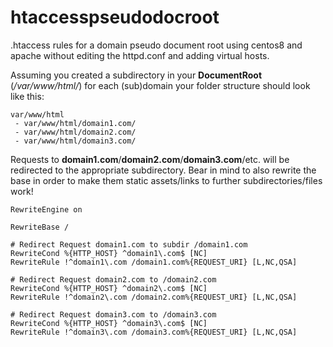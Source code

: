 # htaccesspseudodocroot
.htaccess rules for a domain pseudo document root using centos8 and apache without editing the httpd.conf and adding virtual hosts.

Assuming you created a subdirectory in your **DocumentRoot** (*/var/www/html/*) for each (sub)domain your folder structure should look like this:
```
var/www/html
 - var/www/html/domain1.com/
 - var/www/html/domain2.com/
 - var/www/html/domain3.com/
```

Requests to **domain1.com**/**domain2.com**/**domain3.com**/etc. will be redirected to the appropriate subdirectory. Bear in mind to also rewrite the base in order to make them static assets/links to further subdirectories/files work!

```
RewriteEngine on

RewriteBase /

# Redirect Request domain1.com to subdir /domain1.com
RewriteCond %{HTTP_HOST} ^domain1\.com$ [NC]
RewriteRule !^domain1\.com /domain1.com%{REQUEST_URI} [L,NC,QSA]

# Redirect Request domain2.com to /domain2.com
RewriteCond %{HTTP_HOST} ^domain2\.com$ [NC]
RewriteRule !^domain2\.com /domain2.com%{REQUEST_URI} [L,NC,QSA]

# Redirect Request domain3.com to /domain3.com
RewriteCond %{HTTP_HOST} ^domain3\.com$ [NC]
RewriteRule !^domain3\.com /domain3.com%{REQUEST_URI} [L,NC,QSA]
```

